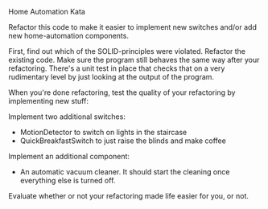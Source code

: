 Home Automation Kata

Refactor this code to make it easier to implement new switches and/or add new home-automation components.

First, find out which of the SOLID-principles were violated. Refactor the existing code. Make sure the program still
behaves the same way after your refactoring. There's a unit test in place that checks that on a very rudimentary level
by just looking at the output of the program.

When you're done refactoring, test the quality of your refactoring by implementing new stuff:

Implement two additional switches:
* MotionDetector to switch on lights in the staircase
* QuickBreakfastSwitch to just raise the blinds and make coffee

Implement an additional component:
* An automatic vacuum cleaner. It should start the cleaning once everything else is turned off.

Evaluate whether or not your refactoring made life easier for you, or not.